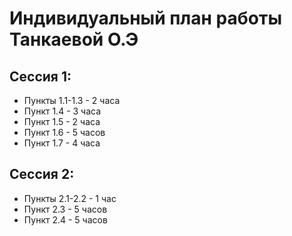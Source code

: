 # Индивидуальный план работы Танкаевой О.Э
## Сессия 1:
* Пункты 1.1-1.3 - 2 часа
* Пункт 1.4 - 3 часа
* Пункт 1.5 - 2 часа
* Пункт 1.6 - 5 часов
* Пункт 1.7 - 4 часа
## Сессия 2:
* Пункты 2.1-2.2 - 1 час
* Пункт 2.3 - 5 часов
* Пункт 2.4 - 5 часов